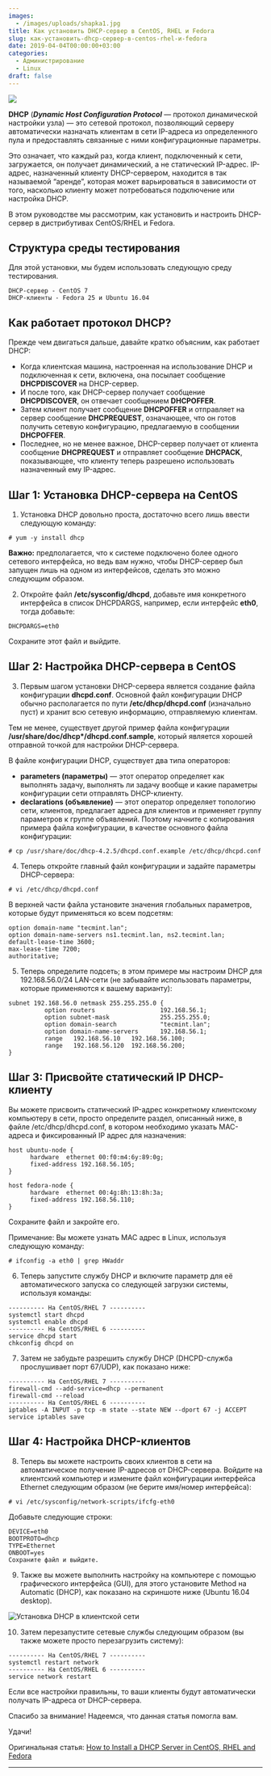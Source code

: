 ```yaml
---
images:
  - /images/uploads/shapka1.jpg
title: Как установить DHCP-сервер в CentOS, RHEL и Fedora
slug: как-установить-dhcp-сервер-в-centos-rhel-и-fedora
date: 2019-04-04T00:00:00+03:00
categories:
  - Администрирование
  - Linux
draft: false
---
```


![](/images/uploads/shapka1.jpg)

**DHCP** (**_Dynamic Host Configuration Protocol_** — протокол динамической настройки узла) — это сетевой протокол, позволяющий серверу автоматически назначать клиентам в сети IP-адреса из определенного пула и предоставлять связанные с ними конфигурационные параметры.

Это означает, что каждый раз, когда клиент, подключенный к сети, загружается, он получает динамический, а не статический IP-адрес. IP-адрес, назначенный клиенту DHCP-сервером, находится в так называемой “аренде”, которая может варьироваться в зависимости от того, насколько клиенту может потребоваться подключение или настройка DHCP.

В этом руководстве мы рассмотрим, как установить и настроить DHCP-сервер в дистрибутивах CentOS/RHEL и Fedora.

## Структура среды тестирования

Для этой установки, мы будем использовать следующую среду тестирования.

```
DHCP-сервер - CentOS 7
DHCP-клиенты - Fedora 25 и Ubuntu 16.04
```

## Как работает протокол DHCP?

Прежде чем двигаться дальше, давайте кратко объясним, как работает DHCP:

- Когда клиентская машина, настроенная на использование DHCP и подключенная к сети, включена, она посылает сообщение **DHCPDISCOVER** на DHCP-сервер.
- И после того, как DHCP-сервер получает сообщение **DHCPDISCOVER**, он отвечает сообщением **DHCPOFFER**.
- Затем клиент получает сообщение **DHCPOFFER** и отправляет на сервер сообщение **DHCPREQUEST**, означающее, что он готов получить сетевую конфигурацию, предлагаемую в сообщении **DHCPOFFER**.
- Последнее, но не менее важное, DHCP-сервер получает от клиента сообщение **DHCPREQUEST** и отправляет сообщение **DHCPACK**, показывающее, что клиенту теперь разрешено использовать назначенный ему IP-адрес.

## Шаг 1: Установка DHCP-сервера на CentOS

1. Установка DHCP довольно проста, достаточно всего лишь ввести следующую команду:

`# yum -y install dhcp`

**Важно:** предполагается, что к системе подключено более одного сетевого интерфейса, но ведь вам нужно, чтобы DHCP-сервер был запущен лишь на одном из интерфейсов, сделать это можно следующим образом.

2. Откройте файл **/etc/sysconfig/dhcpd**, добавьте имя конкретного интерфейса в список DHCPDARGS, например, если интерфейс **eth0**, тогда добавьте:

`DHCPDARGS=eth0`

Сохраните этот файл и выйдите.

## Шаг 2: Настройка DHCP-сервера в CentOS

3. Первым шагом установки DHCP-сервера является создание файла конфигурации **dhcpd.conf**. Основной файл конфигурации DHCP обычно располагается по пути **/etc/dhcp/dhcpd.conf** (изначально пуст) и хранит всю сетевую информацию, отправляемую клиентам.

Тем не менее, существует другой пример файла конфигурации **/usr/share/doc/dhcp\*/dhcpd.conf.sample**, который является хорошей отправной точкой для настройки DHCP-сервера.

В файле конфигурации DHCP, существует два типа операторов:

- **parameters (параметры)** — этот оператор определяет как выполнять задачу, выполнять ли задачу вообще и какие параметры конфигурации сети отправлять DHCP-клиенту.
- **declarations (объявление)** — этот оператор определяет топологию сети, клиентов, предлагает адреса для клиентов и применяет группу параметров к группе объявлений.
Поэтому начните с копирования примера файла конфигурации, в качестве основного файла конфигурации:

`# cp /usr/share/doc/dhcp-4.2.5/dhcpd.conf.example /etc/dhcp/dhcpd.conf`

4. Теперь откройте главный файл конфигурации и задайте параметры DHCP-сервера:

`# vi /etc/dhcp/dhcpd.conf`

В верхней части файла установите значения глобальных параметров, которые будут применяться ко всем подсетям:

```
option domain-name "tecmint.lan";
option domain-name-servers ns1.tecmint.lan, ns2.tecmint.lan;
default-lease-time 3600;
max-lease-time 7200;
authoritative;
```

5. Теперь определите подсеть; в этом примере мы настроим DHCP для 192.168.56.0/24 LAN-сети (не забывайте использовать параметры, которые применяются к вашему варианту):

```
subnet 192.168.56.0 netmask 255.255.255.0 {
          option routers                  192.168.56.1;
          option subnet-mask              255.255.255.0;
          option domain-search            "tecmint.lan";
          option domain-name-servers      192.168.56.1;
          range   192.168.56.10   192.168.56.100;
          range   192.168.56.120  192.168.56.200;
}
```

## Шаг 3: Присвойте статический IP DHCP-клиенту

Вы можете присвоить статический IP-адрес конкретному клиентскому компьютеру в сети, просто определите раздел, описанный ниже, в файле /etc/dhcp/dhcpd.conf, в котором необходимо указать MAC-адреса и фиксированный IP адрес для назначения:

```
host ubuntu-node {
      hardware  ethernet 00:f0:m4:6y:89:0g;
      fixed-address 192.168.56.105;
}

host fedora-node {
      hardware  ethernet 00:4g:8h:13:8h:3a;
      fixed-address 192.168.56.110;
}
```

Сохраните файл и закройте его.

Примечание: Вы можете узнать MAC адрес в Linux, используя следующую команду:

`# ifconfig -a eth0 | grep HWaddr`

6. Теперь запустите службу DHCP и включите параметр для её автоматического запуска со следующей загрузки системы, используя команды:

```
---------- На CentOS/RHEL 7 ----------
systemctl start dhcpd
systemctl enable dhcpd
---------- На CentOS/RHEL 6 ----------
service dhcpd start
chkconfig dhcpd on
```

7. Затем не забудьте разрешить службу DHCP (DHCPD-служба прослушивает порт 67/UDP), как показано ниже:

```
---------- На CentOS/RHEL 7 ----------
firewall-cmd --add-service=dhcp --permanent
firewall-cmd --reload
---------- На CentOS/RHEL 6 ----------
iptables -A INPUT -p tcp -m state --state NEW --dport 67 -j ACCEPT
service iptables save
```

## Шаг 4: Настройка DHCP-клиентов

8. Теперь вы можете настроить своих клиентов в сети на автоматическое получение IP-адресов от DHCP-сервера. Войдите на клиентский компьютер и измените файл конфигурации интерфейса Ethernet следующим образом (не берите имя/номер интерфейса):

`# vi /etc/sysconfig/network-scripts/ifcfg-eth0`

Добавьте следующие строки:

```
DEVICE=eth0
BOOTPROTO=dhcp
TYPE=Ethernet
ONBOOT=yes
Сохраните файл и выйдите.
```

9. Также вы можете выполнить настройку на компьютере с помощью графического интерфейса (GUI), для этого установите Method на Automatic (DHCP), как показано на скриншоте ниже (Ubuntu 16.04 desktop).

![Установка DHCP в клиентской сети](https://www.tecmint.com/wp-content/uploads/2017/03/Set-DHCP-in-Client-Network.png)

10. Затем перезапустите сетевые службы следующим образом (вы также можете просто перезагрузить систему):

```
---------- На CentOS/RHEL 7 ----------
systemctl restart network
---------- На CentOS/RHEL 6 ----------
service network restart
```

Если все настройки правильны, то ваши клиенты будут автоматически получать IP-адреса от DHCP-сервера.

Спасибо за внимание! Надеемся, что данная статья помогла вам.

Удачи!

Оригинальная статья: [How to Install a DHCP Server in CentOS, RHEL and Fedora](https://www.tecmint.com/install-dhcp-server-in-centos-rhel-fedora/)
********